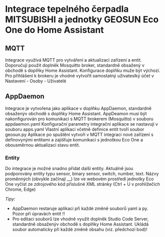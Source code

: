# Integrace tepelného čerpadla MITSUBISHI a jednotky GEOSUN Eco One do Home Assistant
## MQTT
Integrace využívá MQTT pro vytváření a aktualizaci zařízení a entit. 
Doporučuji použit doplněk Mosquitto broker, standardně obsažený v obchodě s doplňky Home Assistant.
Konfigurace doplňku muže být výchozí. Pro přihlášení k brokeru je vhodné vytvořit samostatný uživateslký účet v Nastavení - Osoby - Uživatelé
## AppDaemon
Integrace je vytvořena jako aplikace v doplňku AppDaemon, standardně obsaženýv obchodě s doplňky Home Assistant.
AppDeamon musí být nakonfigurován pro komunikaci s MQTT brokerem (Mosquitto) v souboru appdaemon.yaml
Konfigurační parametry integrační aplikace se nastavují v souboru apps.yaml
Vlastní aplikaci včetně definice entit tvoří soubor geosun.py
Aplikace po spuštění vytvoří v MQTT integraci nové zařízení s definovynými entitami a zajišťuje komunikaci s jednotkou Eco One a obousměrnou aktualizaci stavu entit. 
### Entity
Do integrace je možné snadno přidat další entity.
Aktuálně jsou podporovány entity typu sensor, binary sensor, switch, number, text.
Názvy proměnných (obvykle začínají __) lze ve webovém prostředí jednotky Eco One vyčíst ze zdrojového kód přislušné XML stránky (Ctrl + U v prohlížečích Chrome, Edge)     

_Tipy:_
- AppDaemon restaruje aplikaci při každé změně souborů yaml a py. Pozor při úpravách entit !!
- Pro editaci souborů lze vhodně využit doplněk Studio Code Server, standardně obsaženýv obchodě s doplňky Home Assistant. Ukládá soubor automaticky při každé změně obsahu (viz. předchozí bod)!

